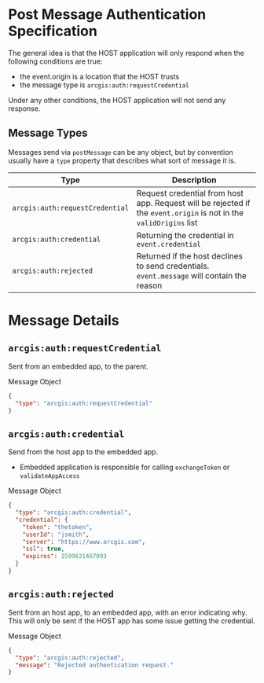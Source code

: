 # Post Message Authentication Specification

The general idea is that the HOST application will only respond when the following conditions are true:

- the event.origin is a location that the HOST trusts
- the message type is `arcgis:auth:requestCredential`

Under any other conditions, the HOST application will not send any response.

## Message Types

Messages send via `postMessage` can be any object, but by convention usually have a `type` property that describes what sort of message it is.

| Type                            | Description                                                                                                        |
| ------------------------------- | ------------------------------------------------------------------------------------------------------------------ |
| `arcgis:auth:requestCredential` | Request credential from host app. Request will be rejected if the `event.origin` is not in the `validOrigins` list |
| `arcgis:auth:credential`        | Returning the credential in `event.credential`                                                                     |
| `arcgis:auth:rejected`          | Returned if the host declines to send credentials. `event.message` will contain the reason                         |

# Message Details

## `arcgis:auth:requestCredential`

Sent from an embedded app, to the parent.

Message Object

```json
{
  "type": "arcgis:auth:requestCredential"
}
```

## `arcgis:auth:credential`

Send from the host app to the embedded app.

- Embedded application is responsible for calling `exchangeToken` or `validateAppAccess`

Message Object

```json
{
  "type": "arcgis:auth:credential",
  "credential": {
    "token": "thetoken",
    "userId": "jsmith",
    "server": "https://www.arcgis.com",
    "ssl": true,
    "expires": 1599831467093
  }
}
```

## `arcgis:auth:rejected`

Sent from an host app, to an embedded app, with an error indicating why.
This will only be sent if the HOST app has some issue getting the credential.

Message Object

```json
{
  "type": "arcgis:auth:rejected",
  "message": "Rejected authentication request."
}
```
